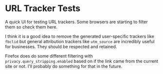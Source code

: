 # URL Tracker Tests

A quick UI for testing URL trackers. Some browsers are starting to filter them so check them here. 

I think it is a good idea to remove the generated user-specific trackers like `fbclid` but general attribution trackers like `utm_source` are incredibly useful for businesses. They should be respected and retained.

Firefox does do some different filtering with `privacy.query_stripping.enabled` based on if the link came from the current site or not. I'll probably do something for that in the future.